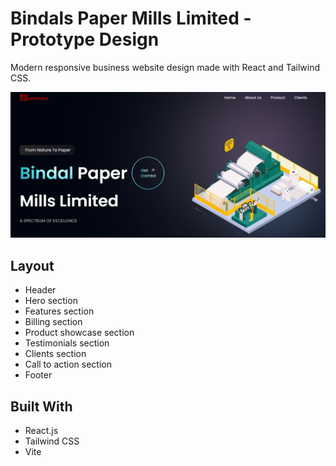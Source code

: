 # Bindals Paper Mills Limited - Prototype Design

Modern responsive business website design made with React and Tailwind CSS.

![image](./src/assets/read-me-cover.png)


## Layout
- Header
- Hero section
- Features section
- Billing section
- Product showcase section
- Testimonials section
- Clients section
- Call to action section
- Footer

## Built With
- React.js
- Tailwind CSS
- Vite
